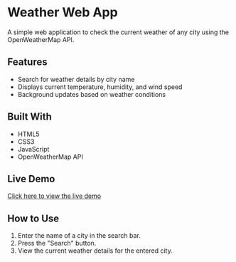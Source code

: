 # Weather Web App

A simple web application to check the current weather of any city using the OpenWeatherMap API.

## Features

- Search for weather details by city name
- Displays current temperature, humidity, and wind speed
- Background updates based on weather conditions

## Built With

- HTML5
- CSS3
- JavaScript
- OpenWeatherMap API

## Live Demo

[Click here to view the live demo](https://dsch-web-dev-projects.vercel.app/Weather-App/index.html)

## How to Use

1. Enter the name of a city in the search bar.
2. Press the "Search" button.
3. View the current weather details for the entered city.
